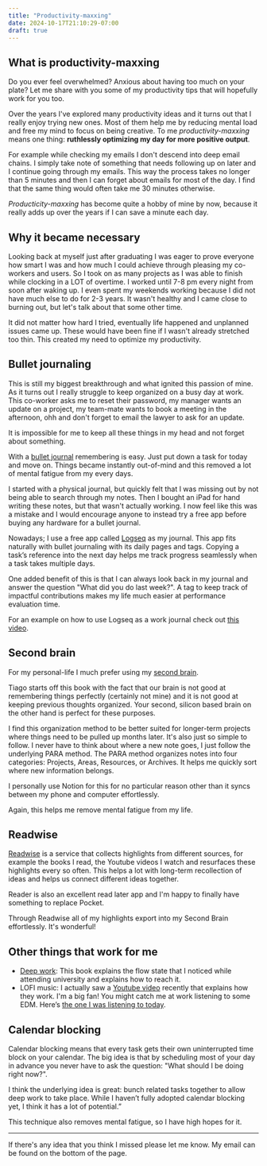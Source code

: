 ```yaml
---
title: "Productivity-maxxing"
date: 2024-10-17T21:10:29-07:00
draft: true
---
```



## What is productivity-maxxing

Do you ever feel overwhelmed? Anxious about having too much on your plate?
Let me share with you some of my productivity tips that will hopefully work for you too.

Over the years I've explored many productivity ideas and it turns out that I really enjoy trying new ones. Most of them help me by reducing mental load and free my mind to focus on being creative.
To me _productivity-maxxing_ means one thing: **ruthlessly optimizing my day for more positive output**.

For example while checking my emails I don't descend into deep email chains.
I simply take note of something that needs following up on later and I continue going through my emails.
This way the process takes no longer than 5 minutes and then I can forget about emails for most of the day.
I find that the same thing would often take me 30 minutes otherwise.

_Producticity-maxxing_ has become quite a hobby of mine by now, because it really adds up over the years if I can save a minute each day.


## Why it became necessary

Looking back at myself just after graduating I was eager to prove everyone how smart I was and how much I
could achieve through pleasing my co-workers and users.
So I took on as many projects as I was able to finish while clocking in a LOT of overtime.
I worked until 7-8 pm every night from soon after waking up. I even spent my weekends working because I did
not have much else to do for 2-3 years. It wasn't healthy and I came close to burning out, but let's talk about
that some other time.

It did not matter how hard I tried, eventually life happened and unplanned issues came up. These would have been fine
if I wasn't already stretched too thin. This created my need to optimize my productivity.

## Bullet journaling

This is still my biggest breakthrough and what ignited this passion of mine.
As it turns out I really struggle to keep organized on a busy day at work.
This co-worker asks me to reset their password, my manager wants an update on a project, my team-mate wants to book a meeting in the afternoon, ohh and don't forget to email the lawyer to ask for an update.

It is impossible for me to keep all these things in my head and not forget about something.

With a [bullet journal](https://bulletjournal.com/) remembering is easy. Just put down a task for today and move on. Things became instantly out-of-mind and this removed a lot of mental fatigue from my every days.

I started with a physical journal, but quickly felt that I was missing out by not being able to search through my notes.
Then I bought an iPad for hand writing these notes, but that wasn't actually working.
I now feel like this was a mistake and I would encourage anyone to instead try a free app before buying any hardware for a bullet journal.

Nowadays; I use a free app called [Logseq](https://logseq.com/) as my journal.
This app fits naturally with bullet journaling with its daily pages and tags.
Copying a task’s reference into the next day helps me track progress seamlessly when a task takes multiple days.

One added benefit of this is that I can always look back in my journal and answer the question "What did you do last week?".
A tag to keep track of impactful contributions makes my life much easier at performance evaluation time.

For an example on how to use Logseq as a work journal check out [this video](https://www.youtube.com/watch?v=uJclYLS4oHs).

## Second brain

For my personal-life I much prefer using my [second brain](https://www.buildingasecondbrain.com/book).

Tiago starts off this book with the fact that our brain is not good at remembering things perfectly
(certainly not mine) and it is not good at keeping previous thoughts organized.
Your second, silicon based brain on the other hand is perfect for these purposes.

I find this organization method to be better suited for longer-term projects where things need to be pulled up months later.
It's also just so simple to follow. I never have to think about where a new note goes, I just follow the underlying PARA method.
The PARA method organizes notes into four categories: Projects, Areas, Resources, or Archives. It helps me quickly sort where new information belongs.

I personally use Notion for this for no particular reason other than it syncs between my phone and computer effortlessly.

Again, this helps me remove mental fatigue from my life.

## Readwise

[Readwise](https://readwise.io/) is a service that collects highlights from different sources, for example the books I read,
the Youtube videos I watch and resurfaces these highlights every so often. This helps a lot with long-term recollection of
ideas and helps us connect different ideas together.

Reader is also an excellent read later app and I'm happy to finally have something to replace Pocket.

Through Readwise all of my highlights export into my Second Brain effortlessly. It's wonderful!

## Other things that work for me

* [Deep work](https://www.amazon.com/gp/product/1455586692): This book explains the flow state that I noticed while attending university and explains how to reach it.
* LOFI music: I actually saw a [Youtube video](https://www.youtube.com/watch?v=em34-rKofOg&pp=ygUUaG93IGxvZmkgbXVzaWMgd29ya3M%3D) recently that explains how they work. I'm a big fan! You might catch me at work listening to some EDM. Here’s [the one I was listening to today](https://www.youtube.com/watch?v=8CT6HxYA0cg).

## Calendar blocking

Calendar blocking means that every task gets their own uninterrupted time block on your calendar.
The big idea is that by scheduling most of your day in advance you never have to ask the question: "What should I be doing right now?".

I think the underlying idea is great: bunch related tasks together to allow deep work to take place.
While I haven’t fully adopted calendar blocking yet, I think it has a lot of potential.”

This technique also removes mental fatigue, so I have high hopes for it.

---

If there's any idea that you think I missed please let me know. My email can be found on the bottom of the page.
